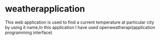 # weatherapplication
This web application is used to find a current temperature at particular city by using it name,In this application I have used openweatherapi(application programming interface)
